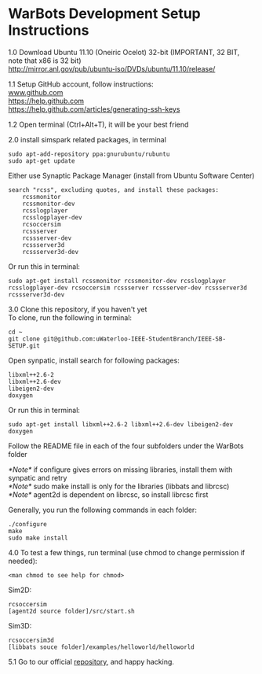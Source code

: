 WarBots Development Setup Instructions
======================================

1.0 Download Ubuntu 11.10 (Oneiric Ocelot) 32-bit (IMPORTANT, 32 BIT, note that x86 is 32 bit)  
    http://mirror.anl.gov/pub/ubuntu-iso/DVDs/ubuntu/11.10/release/

1.1 Setup GitHub account, follow instructions:  
    www.github.com  
    https://help.github.com  
    https://help.github.com/articles/generating-ssh-keys

1.2 Open terminal (Ctrl+Alt+T), it will be your best friend

2.0 install simspark related packages, in terminal

    sudo apt-add-repository ppa:gnurubuntu/rubuntu
    sudo apt-get update
    
Either use Synaptic Package Manager (install from Ubuntu Software Center)

    search "rcss", excluding quotes, and install these packages:
        rcssmonitor
        rcssmonitor-dev
        rcsslogplayer
        rcsslogplayer-dev
        rcsoccersim
        rcssserver
        rcssserver-dev
        rcssserver3d
        rcssserver3d-dev
            
Or run this in terminal:

    sudo apt-get install rcssmonitor rcssmonitor-dev rcsslogplayer rcsslogplayer-dev rcsoccersim rcssserver rcssserver-dev rcssserver3d rcssserver3d-dev
    
3.0 Clone this repository, if you haven't yet  
To clone, run the following in terminal: 

    cd ~
    git clone git@github.com:uWaterloo-IEEE-StudentBranch/IEEE-SB-SETUP.git
        
Open synpatic, install search for following packages:

    libxml++2.6-2
    libxml++2.6-dev
    libeigen2-dev
    doxygen
    
Or run this in terminal:

    sudo apt-get install libxml++2.6-2 libxml++2.6-dev libeigen2-dev doxygen
        
Follow the README file in each of the four subfolders under the WarBots folder
    
*\*Note\** if configure gives errors on missing libraries, install them with synpatic and retry  
*\*Note\** sudo make install is only for the libraries (libbats and librcsc)  
*\*Note\** agent2d is dependent on librcsc, so install librcsc first
        
Generally, you run the following commands in each folder:

    ./configure
    make
    sudo make install
    
4.0 To test a few things, run terminal (use chmod to change permission if needed):

    <man chmod to see help for chmod>
    
Sim2D:

    rcsoccersim
    [agent2d source folder]/src/start.sh
    
Sim3D:

    rcsoccersim3d
    [libbats souce folder]/examples/helloworld/helloworld

5.1 Go to our official [repository](https://github.com/uWaterloo-IEEE-StudentBranch/WarBots-CodeRepo), and happy hacking.